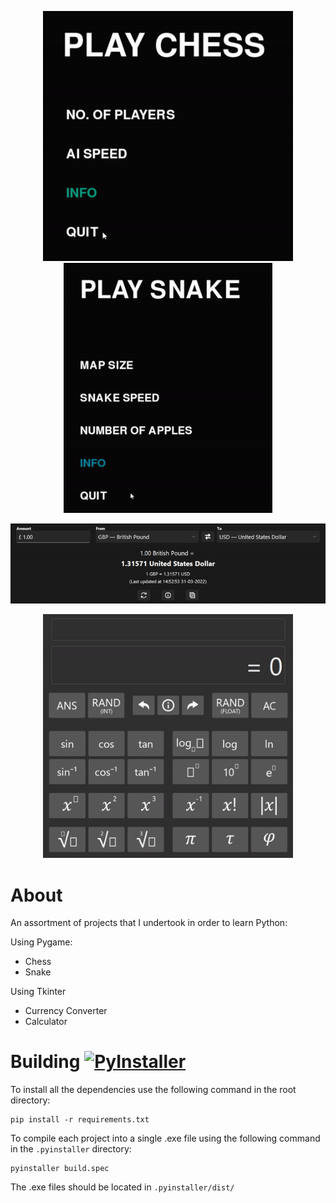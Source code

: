 <p align="center"> <img src="screenshots/chess.gif" height=400> <img src="screenshots/snake.gif" height=400> </p>
<p align="center"> <img src="screenshots/currency_converter.gif"> </p>
<p align="center"> <img src="screenshots/calculator.gif" width=400> </p>

# About
An assortment of projects that I undertook in order to learn Python:

Using Pygame:
* Chess
* Snake

Using Tkinter
* Currency Converter
* Calculator

# Building [![PyInstaller](https://github.com/J-Afzal/Python-Projects/workflows/PyInstaller/badge.svg)](https://github.com/J-Afzal/Python-Projects/actions/workflows/pyinstaller.yml)
To install all the dependencies use the following command in the root directory:
```commandline
pip install -r requirements.txt
```
To compile each project into a single .exe file using the following command in the `.pyinstaller` directory:
```commandline
pyinstaller build.spec
```
The .exe files should be located in `.pyinstaller/dist/`
